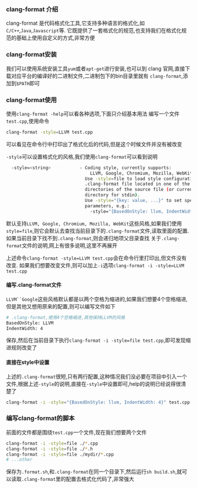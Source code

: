 ### clang-format 介绍
clang-format 是代码格式化工具,它支持多种语言的格式化,如`C/C++`,`Java`,`Javascript`等. 它既提供了一套格式化的规范,也支持我们在格式化规范的基础上使用自定义的方式,非常方便

### clang-format安装
我们可以使用系统安装工具`yum`或者`apt-get`进行安装,也可以到 clang 官网,直接下载对应平台的编译好的二进制文件,二进制包下的bin目录里就有 `clang-format`,添加到`$PATH`即可

### clang-format使用
使用`clang-format -help`可以看各种选项,下面只介绍基本用法
编写一个文件`test.cpp`,使用命令
```bash
clang-format -style=LLVM test.cpp
```
可以看见在命令行中打印出了格式化后的代码,但是这个时候文件并没有被改变

`-style`可以设置格式化的风格,我们使用`clang-format`可以看到说明
```bash
  -style=<string>           - Coding style, currently supports:
                                LLVM, Google, Chromium, Mozilla, WebKit.
                              Use -style=file to load style configuration from
                              .clang-format file located in one of the parent
                              directories of the source file (or current
                              directory for stdin).
                              Use -style="{key: value, ...}" to set specific
                              parameters, e.g.:
                                -style="{BasedOnStyle: llvm, IndentWidth: 8}"
```
默认支持`LLVM, Google, Chromium, Mozilla, WebKit`这些风格,如果我们使用`style=file`,则它会默认去查找当前目录下的`.clang-format`文件,读取里面的配置.如果当前目录下找不到`.clang-format`,则会递归地项父目录查找
关于`.clang-format`文件的说明,网上有很多说明,这里不再展开

上述命令`clang-format -style=LLVM test.cpp`会在命令行里打印出,但文件没有改变.
如果我们想要改变文件,则可以加上`-i`选项`clang-format -i -style=LLVM test.cpp`

#### 编写.clang-format文件
`LLVM``Google`这些风格默认都是以两个空格为缩进的,如果我们想要4个空格缩进,但是其他又想用原来的配置,则可以编写文件如下
```bash
# .clang-format,使用4个空格缩进,其他保持LLVM的风格
BasedOnStyle: LLVM
IndentWidth: 4
```
保存,然后在当前目录下执行`clang-format -i -style=file test.cpp`,即可发现缩进规则改变了

#### 直接在style中设置
上述的`.clang-format`很短,只有两行配置,这种情况我们没必要在项目中引入一个文件,根据上述`-style`的说明,直接在`-style`中设置即可,help的说明已经说得很清楚了
```bash
clang-format -i -style="{BasedOnStyle: llvm, IndentWidth: 4}" test.cpp
```

### 编写clang-format的脚本
前面的文件都是围绕`test.cpp`一个文件,现在我们想要两个文件
```bash
clang-format -i -style=file ./*.cpp
clang-format -i -style=file ./*.h
clang-format -i -style=file ./mydir/*.cpp
# ...other
```
保存为`.format.sh`,和`.clang-format`在同一个目录下,然后运行`sh build.sh`,就可以读取`.clang-format`里的配置去格式化代码了,非常强大